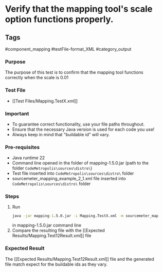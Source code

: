 # Verify that the mapping tool's scale option functions properly.

## Tags
#component_mapping #testFile-format_XML #category_output

### Purpose
The purpose of this test is to confirm that the mapping tool functions correctly when the scale is 0.01

### Test File
- [[Test Files/Mapping.TestX.xml]]

### Important
- To guarantee correct functionality, use your file paths throughout.  
- Ensure that the necessary Java version is used for each code you use!
- Always keep in mind that "buildable id" will vary.

### Pre-requisites
- Java runtime 22
- Command line opened in the folder of mapping-1.5.0.jar (path to the folder `CodeMetropolis\sources\distro\`)
- Test file inserted into `CodeMetropolis\sources\distro\` folder
- sourcemeter_mapping_example_2_1.xml file inserted into `CodeMetropolis\sources\distro\` folder

### Steps
1. Run
	```cmd
	java -jar mapping-1.5.0.jar -i Mapping.TestX.xml -m sourcemeter_mapping_example_2_1.xml -s 0.01
	```
	in mapping-1.5.0.jar command line
2. Compare the resulting file with the [[Expected Results/Mapping.Test12Result.xml]] file

### Expected Result
The [[Expected Results/Mapping.Test12Result.xml]] file and the generated file match expect for the buildable ids as they vary.